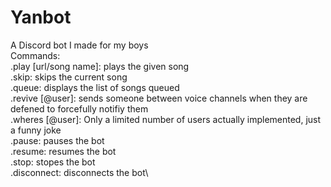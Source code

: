 # Yanbot
A Discord bot I made for my boys\
Commands:\
.play [url/song name]: plays the given song\
.skip: skips the current song\
.queue: displays the list of songs queued\
.revive [@user]: sends someone between voice channels when they are defened to forcefully notifiy them\
.wheres [@user]: Only a limited number of users actually implemented, just a funny joke\
.pause: pauses the bot\
.resume: resumes the bot\
.stop: stopes the bot\
.disconnect: disconnects the bot\
